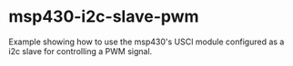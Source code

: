 msp430-i2c-slave-pwm
====================

Example showing how to use the msp430's USCI module configured as a i2c slave for controlling a PWM signal.
